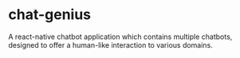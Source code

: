 # chat-genius
A react-native chatbot application which contains multiple chatbots, designed to offer a human-like interaction to various domains.
